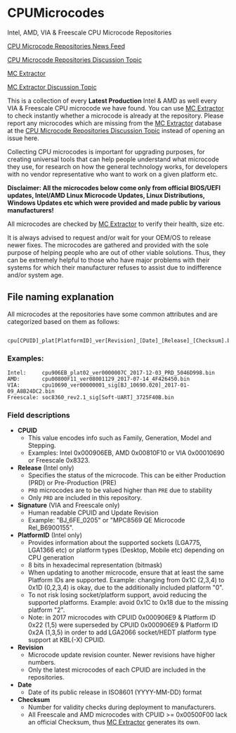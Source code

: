 # CPUMicrocodes
Intel, AMD, VIA &amp; Freescale CPU Microcode Repositories

[CPU Microcode Repositories News Feed](https://twitter.com/platomaniac)

[CPU Microcode Repositories Discussion Topic](https://www.win-raid.com/t3355f47-Intel-AMD-VIA-amp-Freescale-CPU-Microcode-Repositories-Discussion.html)

[MC Extractor](https://github.com/platomav/MCExtractor)

[MC Extractor Discussion Topic](https://www.win-raid.com/t2199f47-MC-Extractor-Intel-AMD-VIA-amp-Freescale-Microcode-Extraction-Tool-Discussion.html)

This is a collection of every **Latest Production** Intel & AMD as well every VIA & Freescale CPU microcode we have found. You can use [MC Extractor](https://github.com/platomav/MCExtractor) to check instantly whether a microcode is already at the repository. Please report any microcodes which are missing from the [MC Extractor](https://github.com/platomav/MCExtractor) database at the [CPU Microcode Repositories Discussion Topic](https://www.win-raid.com/t3355f47-Intel-AMD-VIA-amp-Freescale-CPU-Microcode-Repositories-Discussion.html) instead of opening an issue here.

Collecting CPU microcodes is important for upgrading purposes, for creating universal tools that can help people understand what microcode they use, for research on how the general technology works, for developers with no vendor representative who want to work on a given platform etc.

**Disclaimer: All the microcodes below come only from official BIOS/UEFI updates, Intel/AMD Linux Microcode Updates, Linux Distributions, Windows Updates etc which were provided and made public by various manufacturers!**


All microcodes are checked by [MC Extractor](https://github.com/platomav/MCExtractor) to verify their health, size etc.

It is always advised to request and/or wait for your OEM/OS to release newer fixes. The microcodes are gathered and provided with the sole purpose of helping people who are out of other viable solutions. Thus, they can be extremely helpful to those who have major problems with their systems for which their manufacturer refuses to assist due to indifference and/or system age.


## File naming explanation

All microcodes at the repositories have some common attributes and are categorized based on them as follows:

	 cpu[CPUID]_plat[PlatformID]_ver[Revision]_[Date]_[Release]_[Checksum].bin

### Examples:

	Intel:     cpu906EB_plat02_ver0000007C_2017-12-03_PRD_5046D998.bin
	AMD:       cpu00800F11_ver08001129_2017-07-14_4F426450.bin
	VIA:       cpu10690_ver00000001_sig[BJ_10690.020]_2017-01-09_A8B24DC2.bin
	Freescale: soc8360_rev2.1_sig[Soft-UART]_3725F40B.bin

### Field descriptions

- **CPUID**
	- This value encodes info such as Family, Generation, Model and Stepping.
	- Examples: Intel 0x000906EB, AMD 0x00810F10 or VIA 0x00010690 or Freescale 0x8323.
- **Release** (Intel only)
	- Specifies the status of the microcode. This can be either Production (PRD) or Pre-Production (PRE)
	- `PRD` microcodes are to be valued higher than `PRE` due to stability
	- Only `PRD` are included in this repository.
- **Signature** (VIA and Freescale only)
	- Human readable CPUID and Update Revision
	- Example: "BJ_6FE_0205" or "MPC8569 QE Microcode Rel_B6900155".
- **PlatformID** (Intel only)
	- Provides information about the supported sockets (LGA775, LGA1366 etc) or platform types (Desktop, Mobile etc) depending on CPU generation
	- 8 bits in hexadecimal representation (bitmask)
	- When updating to another microcode, ensure that at least the same Platform IDs are supported. Example: changing from 0x1C (2,3,4) to 0x1D (0,2,3,4) is okay, due to the additionally included platform "0".
	- To not risk losing socket/platform support, avoid reducing the supported platforms. Example: avoid 0x1C to 0x18 due to the missing platform "2".
	- Note: in 2017 microcodes with CPUID 0x000906E9 & Platform ID 0x22 (1,5) were superseded by CPUID 0x000906E9 & Platform ID 0x2A (1,3,5) in order to add LGA2066 socket/HEDT platform type support at KBL(-X) CPUID.
- **Revision**
	- Microcode update revision counter. Newer revisions have higher numbers.
	- Only the latest microcodes of each CPUID are included in the repositories.
- **Date**
	- Date of its public release in ISO8601 (YYYY-MM-DD) format
- **Checksum**
	- Number for validity checks during deployment to manufacturers.
	- All Freescale and AMD microcodes with CPUID >= 0x00500F00 lack an official Checksum, thus [MC Extractor](https://github.com/platomav/MCExtractor) generates its own.